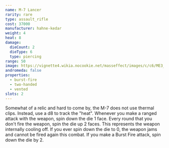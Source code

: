 ```yaml
---
name: M-7 Lancer
rarity: rare
type: assault_rifle
cost: 37000
manufacturer: hahne-kedar
weight: 4
heat: 8
damage:
  dieCount: 2
  dieType: 6
  type: piercing
range: 50
image: https://vignette4.wikia.nocookie.net/masseffect/images/c/c6/ME3_Lancer_AS.png/revision/latest?cb=20130227094559
andromeda: false
properties:
  - burst-fire
  - two-handed
  - vented
slots: 2
---
```

Somewhat of a relic and hard to come by, the M-7 does not use thermal clips. Instead, use a d8 to 
track the \"heat\". Whenever you make a ranged attack with the weapon, spin down the die 1 face. 
Every round that you don't fire the weapon, spin the die up 2 faces. This represents the weapon 
internally cooling off. If you ever spin down the die to 0, the weapon jams and cannot be fired 
again this combat. If you make a Burst Fire attack, spin down the die by 2.